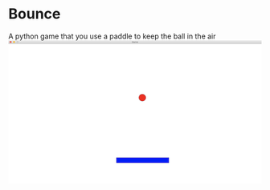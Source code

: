 # Bounce
A python game that you use a paddle to keep the ball in the air
![Screenshot](https://github.com/andrewjsliang/Bounce/blob/master/screenshots/bounce.png)
